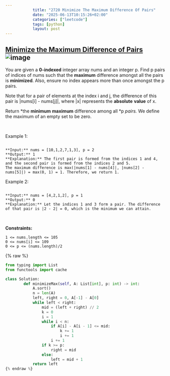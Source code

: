 ```yaml
---
            title: "2720 Minimize The Maximum Difference Of Pairs"
            date: "2025-06-13T10:15:26+02:00"
            categories: ["leetcode"]
            tags: [python]
            layout: post
---
```

            
## [Minimize the Maximum Difference of Pairs](https://leetcode.com/problems/minimize-the-maximum-difference-of-pairs) ![image](https://img.shields.io/badge/Difficulty-Medium-orange)

You are given a **0-indexed** integer array nums and an integer p. Find p pairs of indices of nums such that the **maximum** difference amongst all the pairs is **minimized**. Also, ensure no index appears more than once amongst the p pairs.

Note that for a pair of elements at the index i and j, the difference of this pair is |nums[i] - nums[j]|, where |x| represents the **absolute** **value** of x.

Return *the **minimum** **maximum** difference among all *p *pairs.* We define the maximum of an empty set to be zero.

 

Example 1:

```

**Input:** nums = [10,1,2,7,1,3], p = 2
**Output:** 1
**Explanation:** The first pair is formed from the indices 1 and 4, and the second pair is formed from the indices 2 and 5. 
The maximum difference is max(|nums[1] - nums[4]|, |nums[2] - nums[5]|) = max(0, 1) = 1. Therefore, we return 1.

```

Example 2:

```

**Input:** nums = [4,2,1,2], p = 1
**Output:** 0
**Explanation:** Let the indices 1 and 3 form a pair. The difference of that pair is |2 - 2| = 0, which is the minimum we can attain.

```

 

**Constraints:**

	1 <= nums.length <= 105
	0 <= nums[i] <= 109
	0 <= p <= (nums.length)/2

{% raw %}
```python
from typing import List
from functools import cache

class Solution:
        def minimizeMax(self, A: List[int], p: int) -> int:
            A.sort()
            n = len(A)
            left, right = 0, A[-1] - A[0]
            while left < right:
                mid = (left + right) // 2
                k = 0
                i = 1
                while i < n:
                    if A[i] - A[i - 1] <= mid:
                        k += 1
                        i += 1
                    i += 1
                if k >= p:
                    right = mid
                else:
                    left = mid + 1
            return left
{% endraw %}
